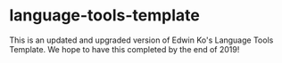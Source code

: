 # language-tools-template
This is an updated and upgraded version of Edwin Ko's Language Tools Template. We hope to have this completed by the end of 2019!
